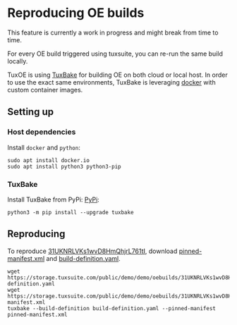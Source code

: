 # Reproducing OE builds

This feature is currently a work in progress and might break from time to
time.

For every OE build triggered using tuxsuite, you can re-run the same build locally.

TuxOE is using [TuxBake](https://gitlab.com/Linaro/tuxbake) for building OE
on both cloud or local host. In order to use the exact same environments, TuxBake
is leveraging [docker](https://docker.com/) with custom container images.

## Setting up

### Host dependencies

Install `docker` and `python`:

```shell
sudo apt install docker.io
sudo apt install python3 python3-pip
```

### TuxBake

Install TuxBake from PyPi: [PyPi](https://pypi.org/project/tuxbake/):

```shell
python3 -m pip install --upgrade tuxbake
```

## Reproducing

To reproduce
[31UKNRLVKs1wvD8HmQhjrL761tI](https://tuxapi.tuxsuite.com/v1/groups/demo/projects/demo/oebuilds/31UKNRLVKs1wvD8HmQhjrL761tI),
download
[pinned-manifest.xml](https://storage.tuxsuite.com/public/demo/demo/oebuilds/31UKNRLVKs1wvD8HmQhjrL761tI/pinned-manifest.xml)
and
[build-definition.yaml](https://storage.tuxsuite.com/public/demo/demo/oebuilds/31UKNRLVKs1wvD8HmQhjrL761tI/build-definition.yaml).

```shell
wget https://storage.tuxsuite.com/public/demo/demo/oebuilds/31UKNRLVKs1wvD8HmQhjrL761tI/build-definition.yaml
wget https://storage.tuxsuite.com/public/demo/demo/oebuilds/31UKNRLVKs1wvD8HmQhjrL761tI/pinned-manifest.xml
tuxbake --build-definition build-definition.yaml --pinned-manifest pinned-manifest.xml

```